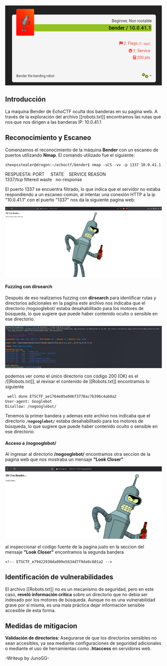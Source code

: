 ![bender1](https://raw.githubusercontent.com/Juno0w0/echoCTF_Writeups/refs/heads/main/Writeups/bender/bender1.png)
## Introducción

La maquina Bender de EchoCTF oculta dos banderas en su pagina web. A través de la exploración del archivo [[robots.txt]] encontramos las rutas que nos que nos dirigen a las banderas 
IP: 10.0.41.1
## Reconocimiento y Escaneo 

Comenzamos el reconocimiento de la máquina **Bender** con un escaneo de puertos utilizando **Nmap**. El comando utilizado fue el siguiente:

	sheepsstealer@drogon:~/echoctf/bender$ nmap -sCS -vv -p 1337 10.0.41.1

RESPUESTA:
	PORT     STATE    SERVICE REASON  
	1337/tcp filtered waste   no-response

El puerto 1337 se encuentra filtrado, lo que indica que el servidor no estaba respondiendo a un escaneo común, al intentar una conexión HTTP a la ip  "10.0.41.1" con el puerto "1337" nos da la siguiente pagina web:

![bender2](https://raw.githubusercontent.com/Juno0w0/echoCTF_Writeups/refs/heads/main/Writeups/bender/bender2.png)

#### Fuzzing con dirsearch 
Después de eso realizamos fuzzing con **dirsearch** para identificar rutas y directorios adicionales en la pagina este archivo nos indicaba que el directorio /nogooglebot/ estaba desahabilitado para los motores de búsqueda, lo que sugiere que puede haber contenido oculto o sensible en ese directorio.

![bender3](https://raw.githubusercontent.com/Juno0w0/echoCTF_Writeups/refs/heads/main/Writeups/bender/bender3.png)

podemos ver como el único directorio con código 200 (OK) es el /[[Robots.txt]], al revisar el contenido de [[Robots.txt]] encontramos lo siguiente

	 well done ETSCTF_ae1764e05e046f3770ac7b396c4ab0a2
	User-agent: Googlebot
	Disallow: /nogooglebot/

Tenemos la primer bandera  y ademas este archivo nos indicaba que el directorio **`/nogooglebot/`** estaba desahabilitado para los motores de búsqueda, lo que sugiere que puede haber contenido oculto o sensible en ese directorio.
#### Acceso a **/nogooglebot/** 
Al ingresar al directorio __/nogooglebot/__ encontramos otra seccion de la pagina web que nos mostraba un mensaje **"Look Closer"** 

![Bender Screenshot 4](https://raw.githubusercontent.com/Juno0w0/echoCTF_Writeups/refs/heads/main/Writeups/bender/bender4.png)

al inspeccionar el codigo fuente de la pagina justo en la seccion del mensaje **"Look Closer"** encontramos la segunda bandera 

	<!-- ETSCTF_e79422930da899e5634d7f9da9c601a2 -->

## Identificación de vulnerabilidades

El archivo [[Robots.txt]] no es un mecanismo de seguridad, pero en este caso, **reveló información crítica** sobre un directorio que no debía ser indexado por los motores de búsqueda. Aunque no es una vulnerabilidad grave por sí misma, es una mala práctica dejar información sensible accesible de esta forma.

## Medidas de mitigacion 

**Validación de directorios**: Asegurarse de que los directorios sensibles no sean accesibles, ya sea mediante configuraciones de seguridad adicionales o mediante el uso de herramientas como **.htaccess** en servidores web.

-Writeup by JunoGG-